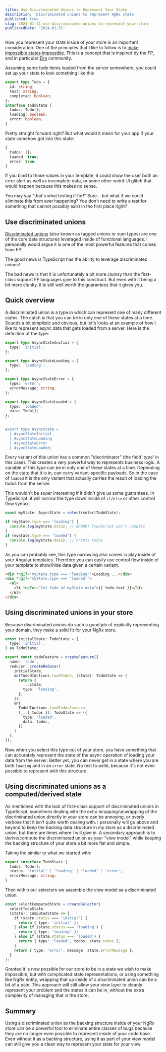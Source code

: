 ```yaml
---
title: Use Discriminated Unions to Represent Your State
description: 'Discriminated unions to represent NgRx state'
published: true
slug: 2024-01-31-use-discriminated-unions-to-represent-your-state
publishedDate: '2024-01-31'
---
```


How you represent your state inside of your store is an important consideration. One of the principles that I like to follow is to [make impossible states impossible](https://www.youtube.com/watch?v=IcgmSRJHu_8). This is a concept that is inspired by the FP, and in particular [Elm](https://elm-lang.org) community.

Assuming some todo items loaded from the server somewhere, you could set up your state to look something like this

```typescript
export type Todo = {
  id: string;
  text: string;
  completed: boolean;
};
interface TodoState {
  todos: Todo[];
  loading: boolean;
  error: boolean;
}
```

Pretty straight forward right? But what would it mean for your app if your state somehow got into this state:

```typescript
{
  todos: [];
  loaded: true;
  error: true;
}
```

If you bind to those values in your template, it could show the user both an error alert as well as incomplete data, or some other weird UI glitch that would happen because this makes no sense.

You may say "that's what testing if for!" Sure... but what if we could eliminate this from ever happening? You don't need to write a test for something that cannot possibly exist in the first place right?

## Use discriminated unions

[Discriminated unions](https://en.wikipedia.org/wiki/Tagged_union) (also known as tagged unions or sum types) are one of the core data structures leveraged inside of functional languages. I personally would argue it is one of the most powerful features that comes from FP.

The good news is TypeScript has the ability to leverage discriminated unions!

The bad news is that it is unfortunately a bit more clumsy than the first-class support FP languages give to this construct. But even with it being a bit more clunky, it is still well worth the guarantees that it gives you.

## Quick overview

A discriminated union is a type in which can represent one of many different states. The catch is that you can be in only one of these states at a time. Sounds a bit simplistic and obvious, but let's looks at an example of how I like to represent async data that gets loaded from a server. Here is the definition of the type:

```typescript
export type AsyncStateInitial = {
  type: 'initial';
};

export type AsyncStateLoading = {
  type: 'loading';
};

export type AsyncStateError = {
  type: 'error';
  errorMessage: string;
};

export type AsyncStateLoaded = {
  type: 'loaded';
  data: Todo[];
};
`

export type AsyncState =
  | AsyncStateInitial
  | AsyncStateLoading
  | AsyncStateError
  | AsyncStateLoaded;

```

Every variant of this union has a common "discriminator" (the field 'type' in this case). This creates a very powerful way to represents business logic. A variable of this type can be in only one of these states at a time. Depending on the state that it is in, can carry variant-specific payloads. So in the case of `loaded` it is the only variant that actually carries the result of loading the todos from the server.

This wouldn't be super interesting if it didn't give us some guarantees. In TypeScript, it will narrow the type down inside of `if/else` or other control flow syntax.

```typescript
const myState: AsyncState = select(selectTodoState);

if (myState.type === 'loading') {
  console.log(myState.data); // ERROR! TypeScript won't compile
}
if (myState.type === 'loaded') {
  console.log(myState.data); // Prints todos
}
```

As you can probably see, this type narrowing also comes in play inside of your Angular templates. Therefore you can easily use control flow inside of your template to show/hide data given a certain variant.

```html
<div *ngIf="myState.type === 'loading'">Loading ...</div>
<div *ngIf="myState.type === 'loaded'">
  <ul>
    <li *ngFor="let todo of myState.data">{{ todo.text }}</li>
  </ul>
</div>
```

## Using discriminated unions in your store

Because discriminated unions do such a good job of explicitly representing your domain, they make a solid fit for your NgRx store.

```typescript
const initialState: TodoState = {
  type: 'initial',
} as TodoState;

export const todoFeature = createFeature({
  name: 'todo',
  reducer: createReducer(
    initialState,
    on(TodoUIActions.loadTodos, (state): TodoState => {
      return {
        ...state,
        type: 'loading',
      };
    }),
    on(
      TodoUIActions.loadTodosSuccess,
      (_, { todos }): TodoState => ({
        type: 'loaded',
        data: todos,
      })
    )
  ),
});
```

Now when you select this type out of your store, you have something that can accurately represent the state of the async operation of loading your data from the server. Better yet, you can never get in a state where you are both `loading` and in an `error` state. No test to write, because it's not even possible to represent with this structure.

## Using discriminated unions as a computed/derived state

As mentioned with the lack of first-class support of discriminated unions in TypeScript, sometimes dealing with the extra wrapping/unwrapping of the discriminated union directly in your store can be annoying, or overly verbose that it isn't quite worth dealing with. I personally will go above and beyond to keep the backing data structure in my store as a discriminated union, but there are times where I will give in. A secondary approach is to derive/compute the discriminated union as your "view model" while keeping the backing structure of your store a bit more flat and simple.

Taking the similar to what we started with:

```typescript
export interface TodoState {
  todos: Todo[];
  status: 'initial' | 'loading' | 'loaded' | 'error';
  errorMessage: string;
}
```

Then within our selectors we assemble the view model as a discriminated union.

```typescript
const selectComputedState = createSelector(
  selectTodoState,
  (state): ComputedState => {
    if (state.status === 'initial') {
      return { type: 'initial' };
    } else if (state.status === 'loading') {
      return { type: 'loading' };
    } else if (state.status === 'loaded') {
      return { type: 'loaded', todos: state.todos };
    }
    return { type: 'error', message: state.errorMessage };
  }
);
```

Granted it is now possible for our store to be in a state we wish to make impossible, but with complicated state representations, or using something like NgRx entity, wrapping that up inside of a discriminated union can be a bit of a pain. This approach will still allow your view layer to cleanly represent your problem and the states it can be in, without the extra complexity of managing that in the store.

## Summary

Using a discriminated union as the backing structure inside of your NgRx store can be a powerful tool to eliminate entire classes of bugs because they are no longer even possible to represent inside of your code base. Even without it as a backing structure, using it as part of your view model can still give you a clean way to represent your state for your view.

